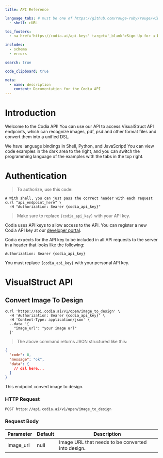 ```yaml
---
title: API Reference

language_tabs: # must be one of https://github.com/rouge-ruby/rouge/wiki/List-of-supported-languages-and-lexers
  - shell: cURL

toc_footers:
  - <a href='https://codia.ai/api-keys' target='_blank'>Sign Up for a Developer Key</a>

includes:
  - schema
  - errors

search: true

code_clipboard: true

meta:
  - name: description
    content: Documentation for the Codia API
---
```


# Introduction

Welcome to the Codia API! You can use our API to access VisualStruct API endpoints, which can recognize images, pdf, psd and other format files and convert them into a unified DSL.

We have language bindings in Shell, Python, and JavaScript! You can view code examples in the dark area to the right, and you can switch the programming language of the examples with the tabs in the top right.

# Authentication

> To authorize, use this code:

```shell
# With shell, you can just pass the correct header with each request
curl "api_endpoint_here" \
  -H "Authorization: Bearer {codia_api_key}"
```

> Make sure to replace `{codia_api_key}` with your API key.

Codia uses API keys to allow access to the API. You can register a new Codia API key at our [developer portal](https://codia.ai).

Codia expects for the API key to be included in all API requests to the server in a header that looks like the following:

`Authorization: Bearer {codia_api_key}`

<aside class="notice">
You must replace <code>{codia_api_key}</code> with your personal API key.
</aside>

# VisualStruct API

## Convert Image To Design

```shell
curl 'https://api.codia.ai/v1/open/image_to_design' \
  -H 'Authorization: Bearer {codia_api_key}' \
  -H 'Content-Type: application/json' \
  --data '{
    "image_url": "your image url"
  }'
```

> The above command returns JSON structured like this:

```json
{
  "code": 0,
  "message": "ok",
  "data": {
    // dsl here...
  }
}
```

This endpoint convert image to design.

### HTTP Request

`POST https://api.codia.ai/v1/open/image_to_design`

### Request Body

Parameter | Default | Description
--------- |---------| -----------
image_url | null    | Image URL that needs to be converted into design.
